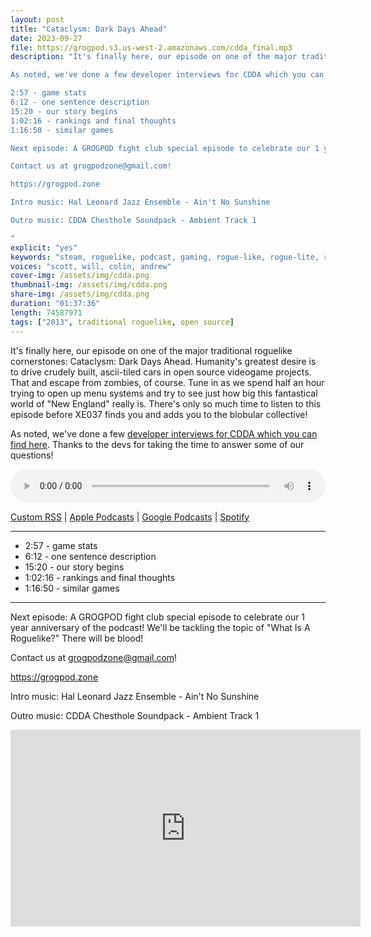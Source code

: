 ```yaml
---
layout: post
title: "Cataclysm: Dark Days Ahead"
date: 2023-09-27
file: https://grogpod.s3.us-west-2.amazonaws.com/cdda_final.mp3
description: "It's finally here, our episode on one of the major traditional roguelike cornerstones: Cataclysm: Dark Days Ahead. Humanity's greatest desire is to drive crudely built, ascii-tiled cars in open source videogame projects. That and escape from zombies, of course. Tune in as we spend half an hour trying to open up menu systems and try to see just how big this fantastical world of 'New England' really is. There's only so much time to listen to this episode before XE037 finds you and adds you to the blobular collective!

As noted, we've done a few developer interviews for CDDA which you can find here: https://github.com/ScottBurger/going_rogue_podcast/blob/master/docs/Cdda.md Thanks to the devs for taking the time to answer some of our questions!

2:57 - game stats
6:12 - one sentence description
15:20 - our story begins
1:02:16 - rankings and final thoughts
1:16:50 - similar games

Next episode: A GROGPOD fight club special episode to celebrate our 1 year anniversary of the podcast! We'll be tackling the topic of 'What Is A Roguelike?' There will be blood!

Contact us at grogpodzone@gmail.com!

https://grogpod.zone

Intro music: Hal Leonard Jazz Ensemble - Ain't No Sunshine

Outro music: CDDA Chesthole Soundpack - Ambient Track 1

"
explicit: "yes" 
keywords: "steam, roguelike, podcast, gaming, rogue-like, rogue-lite, roguelite"
voices: "scott, will, colin, andrew"
cover-img: /assets/img/cdda.png
thumbnail-img: /assets/img/cdda.png
share-img: /assets/img/cdda.png
duration: "01:37:36"
length: 74587971 
tags: ["2013", traditional roguelike, open source]
---
```


It's finally here, our episode on one of the major traditional roguelike cornerstones: Cataclysm: Dark Days Ahead. Humanity's greatest desire is to drive crudely built, ascii-tiled cars in open source videogame projects. That and escape from zombies, of course. Tune in as we spend half an hour trying to open up menu systems and try to see just how big this fantastical world of "New England" really is. There's only so much time to listen to this episode before XE037 finds you and adds you to the blobular collective!

As noted, we've done a few [developer interviews for CDDA which you can find here](https://github.com/ScottBurger/going_rogue_podcast/blob/master/docs/Cdda.md). Thanks to the devs for taking the time to answer some of our questions!

<div class="container">
  <audio controls style="width: 100%;">
    <source src="https://grogpod.s3.us-west-2.amazonaws.com/cdda_final.mp3" type="audio/mpeg">
  </audio>
</div>

[Custom RSS](https://grogpod.zone/feed.xml) | [Apple Podcasts](https://podcasts.apple.com/us/podcast/grogpod/id1650474911) | [Google Podcasts](https://podcasts.google.com/feed/aHR0cHM6Ly9ncm9ncG9kLnpvbmUvZmVlZC54bWw) | [Spotify](https://open.spotify.com/show/655SEhPUWIC77oO3hILe0b)

---

* 2:57 - game stats
* 6:12 - one sentence description
* 15:20 - our story begins
* 1:02:16 - rankings and final thoughts
* 1:16:50 - similar games

---

Next episode: A GROGPOD fight club special episode to celebrate our 1 year anniversary of the podcast! We'll be tackling the topic of "What Is A Roguelike?" There will be blood!

Contact us at grogpodzone@gmail.com!

https://grogpod.zone

Intro music: Hal Leonard Jazz Ensemble - Ain't No Sunshine

Outro music: CDDA Chesthole Soundpack - Ambient Track 1

<div class="embed-responsive embed-responsive-16by9">
<iframe width="560" height="315" src="https://www.youtube.com/embed/ooP8JYOLnjw" title="YouTube video player" frameborder="0" allow="accelerometer; autoplay; clipboard-write; encrypted-media; gyroscope; picture-in-picture" allowfullscreen></iframe>
</div>

